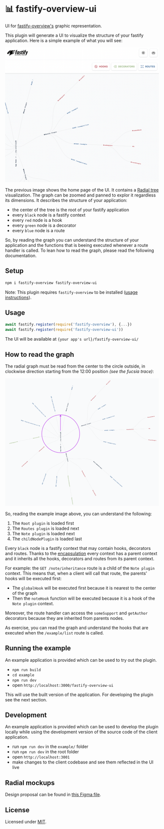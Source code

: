 # 📊 fastify-overview-ui

UI for [fastify-overview's](https://github.com/Eomm/fastify-overview) graphic representation.

This plugin will generate a UI to visualize the structure of your fastify application.
Here is a simple example of what you will see:

![Fastify Overview UI Home page](images/home-page.png)

The previous image shows the home page of the UI.
It contains a [Radial tree](https://en.wikipedia.org/wiki/Radial_tree) visualization.
The graph can be zoomed and panned to explor it regardless its dimensions.
It describes the structure of your application:

- the center of the tree is the root of your fastify application
- every `black` node is a fastify context
- every `red` node is a hook
- every `green` node is a decorator
- every `blue` node is a route

So, by reading the graph you can understand the structure of your application and
the functions that is beeing executed whenever a route handler is called.
To lean how to read the graph, please read the following documentation.

## Setup

```bash
npm i fastify-overview fastify-overview-ui
```

Note: This plugin requires `fastify-overview` to be installed ([usage instructions](https://github.com/Eomm/fastify-overview#usage)).

## Usage

```js
await fastify.register(require('fastify-overview'), {...})
await fastify.register(require('fastify-overview-ui'))
```

The UI will be available at `{your app's url}/fastify-overview-ui/`

## How to read the graph

The radial graph must be read from the center to the circle outside, in clockwise direction starting from the 12:00 position _(see the fucsia trace)_:

![Clockwise direction](images/clockwise.png)

So, reading the example image above, you can understand the following:

1. The `Root plugin` is loaded first
2. The `Routes plugin` is loaded next
3. The `Note plugin` is loaded next
4. The `childNodePlugin` is loaded last

Every `black` node is a fastify context that may contain hooks, decorators and routes.
Thanks to the [encapsulation](https://www.fastify.io/docs/latest/Reference/Encapsulation/#encapsulation)
every context has a parent context and it inherits all the hooks, decorators and routes from its parent context.

For example: the `GET /note/inheritance` route is a child of the `Note plugin` context.
This means that, when a client will call that route, the parents' hooks will be executed first:
- The `globalHook` will be executed first because it is nearest to the center of the graph
- Then the  `noteHook` function will be executed because it is a hook of the `Note plugin` context.

Moreover, the route handler can access the `someSupport` and `getAuthor` decorators because they are inherited from parents nodes.

As exercise, you can read the graph and understand the hooks that are executed when the `/example/list` route is called.

## Running the example

An example application is provided which can be used to try out the plugin.

- `npm run build`
- `cd example`
- `npm run dev`
- open `http://localhost:3000/fastify-overview-ui`

This will use the built version of the application. For developing the plugin see the next section.

## Development

An example application is provided which can be used to develop the plugin locally while using the development version of the source code of the client application.

- run `npm run dev` in the `example/` folder
- run `npm run dev` in the root folder
- open `http://localhost:3001`
- make changes to the client codebase and see them reflected in the UI live

## Radial mockups

Design proposal can be found in [this Figma file](https://www.figma.com/design/gZbGaGkKyIrKEPK74gW03Q/Fastify?node-id=1401-711&t=j0qQflVrsJbSVCTc-1).

## License

Licensed under [MIT](./LICENSE).
